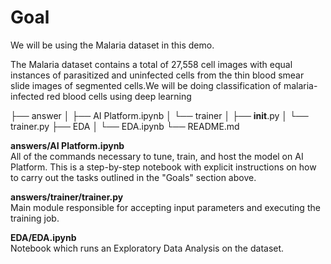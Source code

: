 # Goal

We will be using the Malaria dataset in this demo.

The Malaria dataset contains a total of 27,558 cell images with equal instances of parasitized and uninfected cells from the thin blood smear slide images of segmented cells.We will be doing classification of malaria-infected red blood cells using deep learning


├── answer
│   ├── AI Platform.ipynb
│   └── trainer
│       ├── __init__.py
│       └── trainer.py
├── EDA
│   └── EDA.ipynb
└── README.md


**answers/AI Platform.ipynb**
<br>
All of the commands necessary to tune, train, and host the model on AI Platform. This is a step-by-step notebook with explicit instructions on how to carry out the tasks outlined in the "Goals" section above.

**answers/trainer/trainer.py**
<br>
Main module responsible for accepting input parameters and executing the training job.

**EDA/EDA.ipynb**
<br>
Notebook which runs an Exploratory Data Analysis on the dataset.